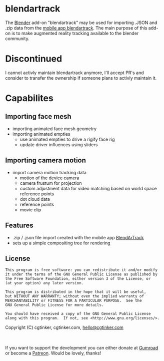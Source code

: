 # blendartrack

The [Blender](https://www.blender.org/) add-on "blendartrack" may be used for importing .JSON and .zip data from the [mobile app blendartrack](https://github.com/cgtinker/blendartrack_app). The main purpose of this add-on is to make augmented reality tracking available to the blender community. 

# Discontinued
I cannot activly maintain blendartrack anymore, I'll accept PR's and consider to transfer the ownership if someone plans to activly maintain it.

# Capabilites


## Importing face mesh
- importing animated face mesh geometry
- importing animated empties
  - use animated empties to drive a rigify face rig
  - update driver influences using sliders


## Importing camera motion
- import camera motion tracking data
  - motion of the device camera
  - camera frustum for projection
  - custom adjustment data for video matching based on world space reference points
  - dot cloud data
  - reference points
  - movie clip


## Features
- .zip / .json file import created with the mobile app [BlendArTrack](https://play.google.com/store/apps/details?id=com.cgtinker.Retargeter)
- sets up a simple compositing tree for rendering


## License
    This program is free software: you can redistribute it and/or modify
    it under the terms of the GNU General Public License as published by
    the Free Software Foundation, either version 3 of the License, or
    (at your option) any later version.

    This program is distributed in the hope that it will be useful,
    but WITHOUT ANY WARRANTY; without even the implied warranty of
    MERCHANTABILITY or FITNESS FOR A PARTICULAR PURPOSE.  See the
    GNU General Public License for more details.

    You should have received a copy of the GNU General Public License
    along with this program.  If not, see <http://www.gnu.org/licenses/>.

Copyright (C) cgtinker, cgtinker.com, hello@cgtinker.com

<br><br>
If you want to support the development you can either donate at [Gumroad](https://cgtinker.gumroad.com/) or become a [Patreon](https://www.patreon.com/cgtinker).
Would be lovely, thanks!
